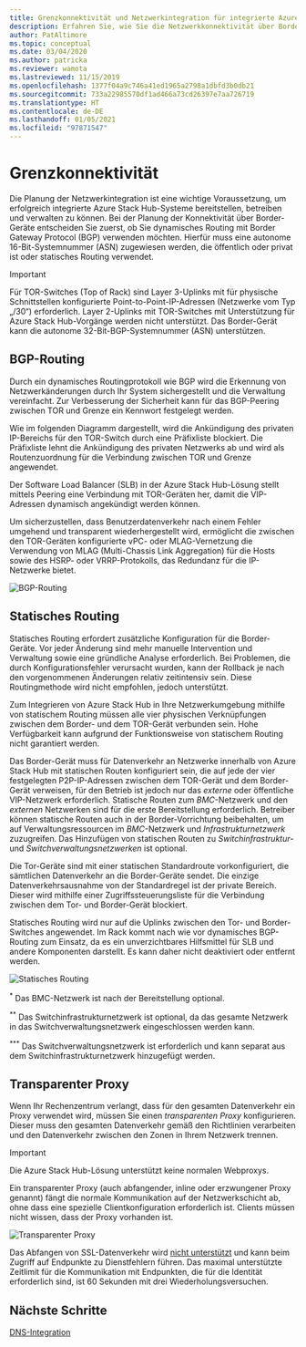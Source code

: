 ```yaml
---
title: Grenzkonnektivität und Netzwerkintegration für integrierte Azure Stack Hub-Systeme
description: Erfahren Sie, wie Sie die Netzwerkkonnektivität über Border-Geräte für Rechenzentren in integrierten Azure Stack Hub-Systemen planen.
author: PatAltimore
ms.topic: conceptual
ms.date: 03/04/2020
ms.author: patricka
ms.reviewer: wamota
ms.lastreviewed: 11/15/2019
ms.openlocfilehash: 1377f04a9c746a41ed1965a2798a1dbfd3b0db21
ms.sourcegitcommit: 733a22985570df1ad466a73cd26397e7aa726719
ms.translationtype: HT
ms.contentlocale: de-DE
ms.lasthandoff: 01/05/2021
ms.locfileid: "97871547"
---
```

# <a name="border-connectivity"></a>Grenzkonnektivität 
Die Planung der Netzwerkintegration ist eine wichtige Voraussetzung, um erfolgreich integrierte Azure Stack Hub-Systeme bereitstellen, betreiben und verwalten zu können. Bei der Planung der Konnektivität über Border-Geräte entscheiden Sie zuerst, ob Sie dynamisches Routing mit Border Gateway Protocol (BGP) verwenden möchten. Hierfür muss eine autonome 16-Bit-Systemnummer (ASN) zugewiesen werden, die öffentlich oder privat ist oder statisches Routing verwendet.

> [!IMPORTANT]
> Für TOR-Switches (Top of Rack) sind Layer 3-Uplinks mit für physische Schnittstellen konfigurierte Point-to-Point-IP-Adressen (Netzwerke vom Typ „/30“) erforderlich. Layer 2-Uplinks mit TOR-Switches mit Unterstützung für Azure Stack Hub-Vorgänge werden nicht unterstützt. Das Border-Gerät kann die autonome 32-Bit-BGP-Systemnummer (ASN) unterstützen.

## <a name="bgp-routing"></a>BGP-Routing
Durch ein dynamisches Routingprotokoll wie BGP wird die Erkennung von Netzwerkänderungen durch Ihr System sichergestellt und die Verwaltung vereinfacht. Zur Verbesserung der Sicherheit kann für das BGP-Peering zwischen TOR und Grenze ein Kennwort festgelegt werden.

Wie im folgenden Diagramm dargestellt, wird die Ankündigung des privaten IP-Bereichs für den TOR-Switch durch eine Präfixliste blockiert. Die Präfixliste lehnt die Ankündigung des privaten Netzwerks ab und wird als Routenzuordnung für die Verbindung zwischen TOR und Grenze angewendet.

Der Software Load Balancer (SLB) in der Azure Stack Hub-Lösung stellt mittels Peering eine Verbindung mit TOR-Geräten her, damit die VIP-Adressen dynamisch angekündigt werden können.

Um sicherzustellen, dass Benutzerdatenverkehr nach einem Fehler umgehend und transparent wiederhergestellt wird, ermöglicht die zwischen den TOR-Geräten konfigurierte vPC- oder MLAG-Vernetzung die Verwendung von MLAG (Multi-Chassis Link Aggregation) für die Hosts sowie des HSRP- oder VRRP-Protokolls, das Redundanz für die IP-Netzwerke bietet.

![BGP-Routing](media/azure-stack-border-connectivity/bgp-routing.svg)

## <a name="static-routing"></a>Statisches Routing
Statisches Routing erfordert zusätzliche Konfiguration für die Border-Geräte. Vor jeder Änderung sind mehr manuelle Intervention und Verwaltung sowie eine gründliche Analyse erforderlich. Bei Problemen, die durch Konfigurationsfehler verursacht wurden, kann der Rollback je nach den vorgenommenen Änderungen relativ zeitintensiv sein. Diese Routingmethode wird nicht empfohlen, jedoch unterstützt.

Zum Integrieren von Azure Stack Hub in Ihre Netzwerkumgebung mithilfe von statischem Routing müssen alle vier physischen Verknüpfungen zwischen dem Border- und dem TOR-Gerät verbunden sein. Hohe Verfügbarkeit kann aufgrund der Funktionsweise von statischem Routing nicht garantiert werden.

Das Border-Gerät muss für Datenverkehr an Netzwerke innerhalb von Azure Stack Hub mit statischen Routen konfiguriert sein, die auf jede der vier festgelegten P2P-IP-Adressen zwischen dem TOR-Gerät und dem Border-Gerät verweisen, für den Betrieb ist jedoch nur das *externe* oder öffentliche VIP-Netzwerk erforderlich. Statische Routen zum *BMC*-Netzwerk und den *externen* Netzwerken sind für die erste Bereitstellung erforderlich. Betreiber können statische Routen auch in der Border-Vorrichtung beibehalten, um auf Verwaltungsressourcen im *BMC*-Netzwerk und *Infrastrukturnetzwerk* zuzugreifen. Das Hinzufügen von statischen Routen zu *Switchinfrastruktur*- und *Switchverwaltungsnetzwerken* ist optional.

Die Tor-Geräte sind mit einer statischen Standardroute vorkonfiguriert, die sämtlichen Datenverkehr an die Border-Geräte sendet. Die einzige Datenverkehrsausnahme von der Standardregel ist der private Bereich. Dieser wird mithilfe einer Zugriffssteuerungsliste für die Verbindung zwischen dem Tor- und Border-Gerät blockiert.

Statisches Routing wird nur auf die Uplinks zwischen den Tor- und Border-Switches angewendet. Im Rack kommt nach wie vor dynamisches BGP-Routing zum Einsatz, da es ein unverzichtbares Hilfsmittel für SLB und andere Komponenten darstellt. Es kann daher nicht deaktiviert oder entfernt werden.

![Statisches Routing](media/azure-stack-border-connectivity/static-routing.svg)

<sup>\*</sup> Das BMC-Netzwerk ist nach der Bereitstellung optional.

<sup>\*\*</sup> Das Switchinfrastrukturnetzwerk ist optional, da das gesamte Netzwerk in das Switchverwaltungsnetzwerk eingeschlossen werden kann.

<sup>\*\*\*</sup> Das Switchverwaltungsnetzwerk ist erforderlich und kann separat aus dem Switchinfrastrukturnetzwerk hinzugefügt werden.

## <a name="transparent-proxy"></a>Transparenter Proxy
Wenn Ihr Rechenzentrum verlangt, dass für den gesamten Datenverkehr ein Proxy verwendet wird, müssen Sie einen *transparenten Proxy* konfigurieren. Dieser muss den gesamten Datenverkehr gemäß den Richtlinien verarbeiten und den Datenverkehr zwischen den Zonen in Ihrem Netzwerk trennen.

> [!IMPORTANT]
> Die Azure Stack Hub-Lösung unterstützt keine normalen Webproxys.  

Ein transparenter Proxy (auch abfangender, inline oder erzwungener Proxy genannt) fängt die normale Kommunikation auf der Netzwerkschicht ab, ohne dass eine spezielle Clientkonfiguration erforderlich ist. Clients müssen nicht wissen, dass der Proxy vorhanden ist.

![Transparenter Proxy](media/azure-stack-border-connectivity/transparent-proxy.svg)

Das Abfangen von SSL-Datenverkehr wird [nicht unterstützt](azure-stack-firewall.md#ssl-interception) und kann beim Zugriff auf Endpunkte zu Dienstfehlern führen. Das maximal unterstützte Zeitlimit für die Kommunikation mit Endpunkten, die für die Identität erforderlich sind, ist 60 Sekunden mit drei Wiederholungsversuchen.

## <a name="next-steps"></a>Nächste Schritte
[DNS-Integration](azure-stack-integrate-dns.md)
